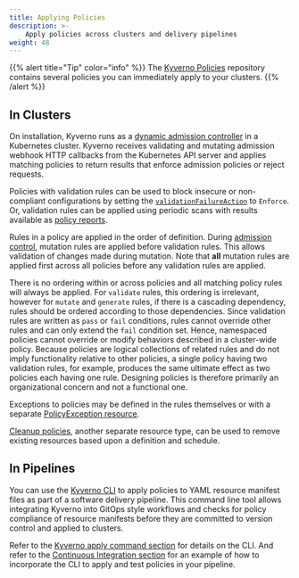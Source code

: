 ```yaml
---
title: Applying Policies
description: >-
    Apply policies across clusters and delivery pipelines
weight: 48
---
```


{{% alert title="Tip" color="info" %}}
The [Kyverno Policies](/policies/) repository contains several policies you can immediately apply to your clusters.
{{% /alert %}}

## In Clusters

On installation, Kyverno runs as a [dynamic admission controller](https://kubernetes.io/docs/reference/access-authn-authz/extensible-admission-controllers/) in a Kubernetes cluster. Kyverno receives validating and mutating admission webhook HTTP callbacks from the Kubernetes API server and applies matching policies to return results that enforce admission policies or reject requests.

Policies with validation rules can be used to block insecure or non-compliant configurations by setting the [`validationFailureAction`](/docs/writing-policies/validate/#validation-failure-action) to `Enforce`. Or, validation rules can be applied using periodic scans with results available as [policy reports](/docs/policy-reports/).

Rules in a policy are applied in the order of definition. During [admission control](https://kubernetes.io/docs/reference/access-authn-authz/extensible-admission-controllers/), mutation rules are applied before validation rules. This allows validation of changes made during mutation. Note that **all** mutation rules are applied first across all policies before any validation rules are applied.

There is no ordering within or across policies and all matching policy rules will always be applied. For `validate` rules, this ordering is irrelevant, however for `mutate` and `generate` rules, if there is a cascading dependency, rules should be ordered according to those dependencies. Since validation rules are written as `pass` or `fail` conditions, rules cannot override other rules and can only extend the `fail` condition set. Hence, namespaced policies cannot override or modify behaviors described in a cluster-wide policy. Because policies are logical collections of related rules and do not imply functionality relative to other policies, a single policy having two validation rules, for example, produces the same ultimate effect as two policies each having one rule. Designing policies is therefore primarily an organizational concern and not a functional one.

Exceptions to policies may be defined in the rules themselves or with a separate [PolicyException resource](/docs/writing-policies/exceptions/).

[Cleanup policies](/docs/writing-policies/cleanup/), another separate resource type, can be used to remove existing resources based upon a definition and schedule.

## In Pipelines

You can use the [Kyverno CLI](/docs/kyverno-cli/usage/apply/) to apply policies to YAML resource manifest files as part of a software delivery pipeline. This command line tool allows integrating Kyverno into GitOps style workflows and checks for policy compliance of resource manifests before they are committed to version control and applied to clusters.

Refer to the [Kyverno apply command section](/docs/kyverno-cli/usage/apply/) for details on the CLI. And refer to the [Continuous Integration section](/docs/testing-policies/#continuous-integration) for an example of how to incorporate the CLI to apply and test policies in your pipeline.
